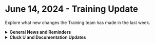 # June 14, 2024 - Training Update

Explore what new changes the Training team has made in the last week.

<details>

<summary><strong>General News and Reminders</strong></summary>

* **Game Tip of the Week:** If you're looking for a CRAZY RPG, Shin Megami Tensei V Vengeance is out today! Otherwise, you can go back to your Gameboy Advance games like I am. Speaking of which, if you're looking for something different, but want the old style of Pokemon games, I've just discovered fan games that are legitimately good. Check out Pokemon Unbound if you haven't already!
* **SHOUT OUT** to Jim, Wali, Alfredo, Austin, Paul, Andre, Andy, and Greg for successfully taking our [foundations-certification.md](../../../cluck-university/rewst-foundations-1/foundations-certification.md "mention") Exam, and collecting your prestigious **Certified Rewster** badge in Discord. &#x20;
* **REMINDER**: [Sign up for the Office Hours](https://calendly.com/cluck-u/office-hours?) and the[ ROC AMA](https://calendly.com/cluck-u/roc-ama) to work through any questions you have during and after training!
* **FLOW REMINDER**: The Week of June 17th, the 200s Live Trainings, Fast Track Onboardings, Office Hours, and the ROC AMA will be paused. However, Clea's got your back with some 100 series Training!&#x20;

![](<../../../.gitbook/assets/Clea (5).png>)

* Join us in our [Cluck-U Discord channel](https://discord.com/channels/936789089703845988/1121465945295167588) if you have any questions, comments, or concerns!

</details>

<details>

<summary><strong>Cluck U and Documentation Updates</strong></summary>

**What's New at Cluck University?**

* We'd love to get your feedback on our Training and Documentation! [Please fill out this form to let us know how we can improve](https://app.sli.do/event/m8C3AjPUnuDgpkVDmPsQL3)!
* As a reminder, you can make training and documentation requests at [https://rewst.canny.io/](https://rewst.canny.io/)
* Reminder that Rewst 200 videos for [201 - 203 are available here](../../../cluck-university/clean-automation/)!
* [Broken link](broken-reference "mention") page has been added with a link to sign-up and references on the [contact-resources.md](../../../support/contact-resources.md "mention") and [roc-support](../../../support/roc-support/ "mention") pages.

**New & Updated Pages:**

* [june-7-2024-discover-the-lessons-your-workflows-are-trying-to-teach-you.md](../../roc-open-mics/2024-roc-open-mics/june-7-2024-discover-the-lessons-your-workflows-are-trying-to-teach-you.md "mention") page added
* [agent-smith-configuration-overview.md](../../../community-corner/agent-smith/agent-smith-configuration-overview.md "mention") page has updated steps
* [organization-actions.md](../../../documentation/workflows/actions-in-rewst/rewst-actions/organization-actions.md "mention") page has been updated with List Integrations for Organization information
* [integrations-and-external-association-actions.md](../../../documentation/workflows/actions-in-rewst/rewst-actions/integrations-and-external-association-actions.md "mention") page has been re-worked with the latest information
* [document-m365-environment-setup.md](../../../prebuilt-automations/existing-crate-documentation/document-m365-environment-setup.md "mention") page has been updated with Hudu information

</details>

